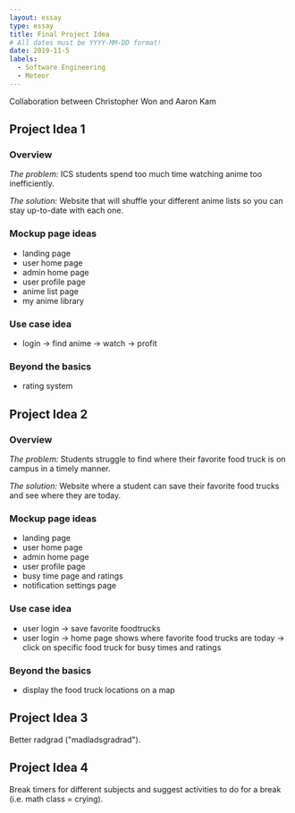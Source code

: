 ```yaml
---
layout: essay
type: essay
title: Final Project Idea
# All dates must be YYYY-MM-DD format!
date: 2019-11-5
labels:
  - Software Engineering
  - Meteor
---
```


Collaboration between Christopher Won and Aaron Kam

## Project Idea 1

### Overview

_The problem:_ ICS students spend too much time watching anime too inefficiently.

_The solution:_ Website that will shuffle your different anime lists so you can stay up-to-date with each one.

### Mockup page ideas

<ul>
<li>landing page</li>
<li>user home page</li>
<li>admin home page</li>
<li>user profile page</li>
<li>anime list page</li>
<li>my anime library</li>
</ul>

### Use case idea

<ul>
<li>login -> find anime -> watch -> profit</li>
</ul>

### Beyond the basics

<ul>
<li>rating system</li>
</ul>

## Project Idea 2

### Overview

_The problem:_ Students struggle to find where their favorite food truck is on campus in a timely manner.

_The solution:_ Website where a student can save their favorite food trucks and see where they are today.

### Mockup page ideas

<ul>
<li>landing page</li>
<li>user home page</li>
<li>admin home page</li>
<li>user profile page</li>
<li>busy time page and ratings</li>
<li>notification settings page</li>
</ul>

### Use case idea

<ul>
<li>user login -> save favorite foodtrucks</li>
<li>user login -> home page shows where favorite food trucks are today -> click on specific food truck for busy times and ratings</li>
</ul>

### Beyond the basics

<ul>
<li>display the food truck locations on a map</li>
</ul>

## Project Idea 3

Better radgrad ("madladsgradrad").

## Project Idea 4

Break timers for different subjects and suggest activities to do for a break (i.e. math class = crying).
